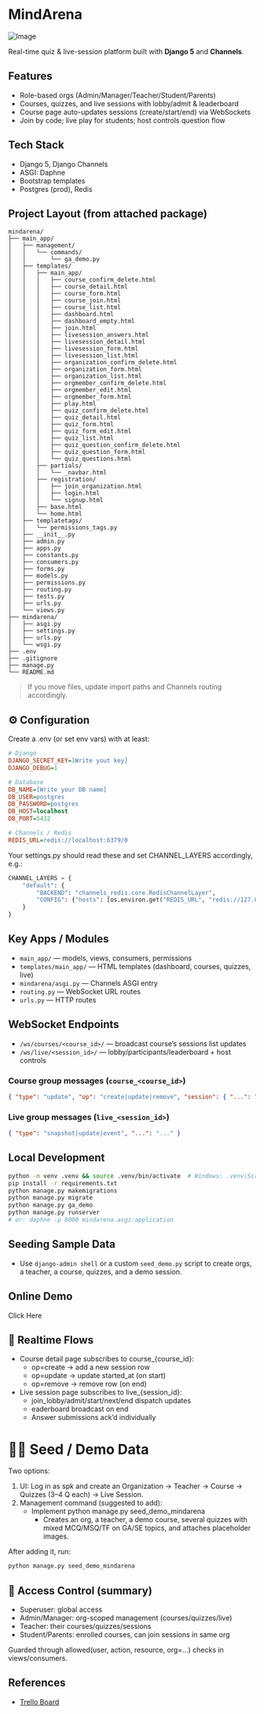 # MindArena

![Image](./sshoot.png)

Real-time quiz & live-session platform built with **Django 5** and **Channels**.

## Features
- Role-based orgs (Admin/Manager/Teacher/Student/Parents)
- Courses, quizzes, and live sessions with lobby/admit & leaderboard
- Course page auto-updates sessions (create/start/end) via WebSockets
- Join by code; live play for students; host controls question flow

## Tech Stack
- Django 5, Django Channels
- ASGI: Daphne
- Bootstrap templates
- Postgres (prod), Redis

## Project Layout (from attached package)
```
mindarena/
├── main_app/
│   ├── management/
│   │   └── commands/
│   │       └── ga_demo.py
│   ├── templates/
│   │   ├── main_app/
│   │   │   ├── course_confirm_delete.html
│   │   │   ├── course_detail.html
│   │   │   ├── course_form.html
│   │   │   ├── course_join.html
│   │   │   ├── course_list.html
│   │   │   ├── dashboard.html
│   │   │   ├── dashboard_empty.html
│   │   │   ├── join.html
│   │   │   ├── livesession_answers.html
│   │   │   ├── livesession_detail.html
│   │   │   ├── livesession_form.html
│   │   │   ├── livesession_list.html
│   │   │   ├── organization_confirm_delete.html
│   │   │   ├── organization_form.html
│   │   │   ├── organization_list.html
│   │   │   ├── orgmember_confirm_delete.html
│   │   │   ├── orgmember_edit.html
│   │   │   ├── orgmember_form.html
│   │   │   ├── play.html
│   │   │   ├── quiz_confirm_delete.html
│   │   │   ├── quiz_detail.html
│   │   │   ├── quiz_form.html
│   │   │   ├── quiz_form_edit.html
│   │   │   ├── quiz_list.html
│   │   │   ├── quiz_question_confirm_delete.html
│   │   │   ├── quiz_question_form.html
│   │   │   └── quiz_questions.html
│   │   ├── partials/
│   │   │   └── _navbar.html
│   │   ├── registration/
│   │   │   ├── join_organization.html
│   │   │   ├── login.html
│   │   │   └── signup.html
│   │   ├── base.html
│   │   └── home.html
│   ├── templatetags/
│   │   └── permissions_tags.py
│   ├── __init__.py
│   ├── admin.py
│   ├── apps.py
│   ├── constants.py
│   ├── consumers.py
│   ├── forms.py
│   ├── models.py
│   ├── permissions.py
│   ├── routing.py
│   ├── tests.py
│   ├── urls.py
│   └── views.py
├── mindarena/
│   ├── asgi.py
│   ├── settings.py
│   ├── urls.py
│   └── wsgi.py
├── .env
├── .gitignore
├── manage.py
└── README.md
```

> If you move files, update import paths and Channels routing accordingly.

## ⚙️ Configuration

Create a .env (or set env vars) with at least:

```ini
# Django
DJANGO_SECRET_KEY=[Write yout key]
DJANGO_DEBUG=1

# Database
DB_NAME=[Write your DB name]
DB_USER=postgres
DB_PASSWORD=postgres
DB_HOST=localhost
DB_PORT=5432

# Channels / Redis
REDIS_URL=redis://localhost:6379/0
```

Your settings.py should read these and set CHANNEL_LAYERS accordingly, e.g.:

```python
CHANNEL_LAYERS = {
    "default": {
        "BACKEND": "channels_redis.core.RedisChannelLayer",
        "CONFIG": {"hosts": [os.environ.get("REDIS_URL", "redis://127.0.0.1:6379/0")]},
    }
}
```

## Key Apps / Modules
- `main_app/` — models, views, consumers, permissions
- `templates/main_app/` — HTML templates (dashboard, courses, quizzes, live)
- `mindarena/asgi.py` — Channels ASGI entry
- `routing.py` — WebSocket URL routes
- `urls.py` — HTTP routes

## WebSocket Endpoints
- `/ws/courses/<course_id>/` — broadcast course’s sessions list updates
- `/ws/live/<session_id>/` — lobby/participants/leaderboard + host controls

### Course group messages (`course_<course_id>`)
```json
{ "type": "update", "op": "create|update|remove", "session": { "...": "..." } }
```

### Live group messages (`live_<session_id>`)
```json
{ "type": "snapshot|update|event", "...": "..." }
```

## Local Development
```bash
python -m venv .venv && source .venv/bin/activate  # Windows: .venv\Scripts\activate
pip install -r requirements.txt
python manage.py makemigrations
python manage.py migrate
python manage.py ga_demo
python manage.py runserver
# or: daphne -p 8000 mindarena.asgi:application
```

## Seeding Sample Data
- Use `django-admin shell` or a custom `seed_demo.py` script to create orgs, a teacher, a course, quizzes, and a demo session.

## Online Demo
Click Here

## 📡 Realtime Flows

- Course detail page subscribes to course_{course_id}:
    - op=create → add a new session row
    - op=update → update started_at (on start)
    - op=remove → remove row (on end)
- Live session page subscribes to live_{session_id}:
    - join_lobby/admit/start/next/end dispatch updates
    - eaderboard broadcast on end
    - Answer submissions ack’d individually


# 🧑‍🏫 Seed / Demo Data

Two options:
1. UI: Log in as spk and create an Organization → Teacher → Course → Quizzes (3–4 Q each) → Live Session.
2. Management command (suggested to add):
    - Implement python manage.py seed_demo_mindarena
        - Creates an org, a teacher, a demo course, several quizzes with mixed MCQ/MSQ/TF on GA/SE topics, and attaches placeholder images.

After adding it, run:

```bash
python manage.py seed_demo_mindarena
``` 

## 🔐 Access Control (summary)

- Superuser: global access
- Admin/Manager: org-scoped management (courses/quizzes/live)
- Teacher: their courses/quizzes/sessions
- Student/Parents: enrolled courses, can join sessions in same org

Guarded through allowed(user, action, resource, org=…) checks in views/consumers.

## References
- [Trello Board]('https://trello.com/invite/b/68bf146cea791ad4cf9c4cb0/ATTI67172a28cb038d2e8d0749263579e6c7C7321130/mind-arena')
